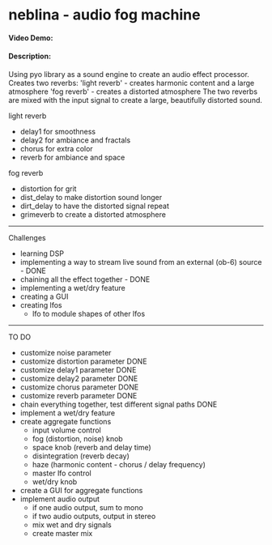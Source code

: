 # neblina - audio fog machine
#### Video Demo:  <URL HERE>
#### Description:
Using pyo library as a sound engine to create an audio effect processor.  Creates two reverbs:
'light reverb' - creates harmonic content and a large atmosphere
'fog reverb' - creates a distorted atmosphere
The two reverbs are mixed with the input signal to create a large, beautifully distorted sound.

light reverb
- delay1 for smoothness
- delay2 for ambiance and fractals
- chorus for extra color
- reverb for ambiance and space

fog reverb
- distortion for grit
- dist_delay to make distortion sound longer
- dirt_delay to have the distorted signal repeat
- grimeverb to create a distorted atmosphere
____________________________

Challenges
- learning DSP
- implementing a way to stream live sound from an external (ob-6) source - DONE
- chaining all the effect together - DONE
- implementing a wet/dry feature
- creating a GUI
- creating lfos
    - lfo to module shapes of other lfos 
____________________________

TO DO
- customize noise parameter
- customize distortion parameter DONE
- customize delay1 parameter DONE
- customize delay2 parameter DONE
- customize chorus parameter DONE
- customize reverb parameter DONE
- chain everything together, test different signal paths DONE
- implement a wet/dry feature
- create aggregate functions
    - input volume control
    - fog (distortion, noise) knob
    - space knob (reverb and delay time)
    - disintegration (reverb decay)
    - haze (harmonic content - chorus / delay frequency)
    - master lfo control
    - wet/dry knob
- create a GUI for aggregate functions
- implement audio output
    - if one audio output, sum to mono
    - if two audio outputs, output in stereo
    - mix wet and dry signals 
    - create master mix
